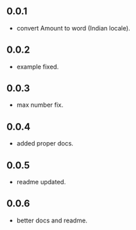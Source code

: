 ## 0.0.1

* convert Amount to word (Indian locale).

## 0.0.2

* example fixed.

## 0.0.3

* max number fix.

## 0.0.4

* added proper docs.

## 0.0.5

* readme updated.

## 0.0.6

* better docs and readme.
